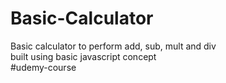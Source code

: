 # Basic-Calculator
Basic calculator to perform add, sub, mult and div <br>
built using basic javascript concept<br>
#udemy-course